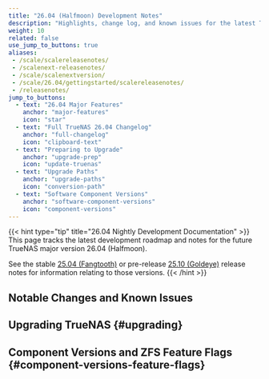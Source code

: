 ```yaml
---
title: "26.04 (Halfmoon) Development Notes"
description: "Highlights, change log, and known issues for the latest TrueNAS nightly development version."
weight: 10
related: false
use_jump_to_buttons: true
aliases:
 - /scale/scalereleasenotes/
 - /scalenext-releasenotes/
 - /scale/scalenextversion/
 - /scale/26.04/gettingstarted/scalereleasenotes/
 - /releasenotes/
jump_to_buttons:
  - text: "26.04 Major Features"
    anchor: "major-features"
    icon: "star"
  - text: "Full TrueNAS 26.04 Changelog"
    anchor: "full-changelog"
    icon: "clipboard-text"
  - text: "Preparing to Upgrade"
    anchor: "upgrade-prep"
    icon: "update-truenas"
  - text: "Upgrade Paths"
    anchor: "upgrade-paths"
    icon: "conversion-path"
  - text: "Software Component Versions"
    anchor: "software-component-versions"
    icon: "component-versions"
---
```


{{< hint type="tip" title="26.04 Nightly Development Documentation" >}}
This page tracks the latest development roadmap and notes for the future TrueNAS major version 26.04 (Halfmoon).

See the stable [25.04 (Fangtooth)](https://www.truenas.com/docs/scale/25.04/gettingstarted/scalereleasenotes/) or pre-release [25.10 (Goldeye)](https://www.truenas.com/docs/scale/25.04/gettingstarted/scalereleasenotes/) release notes for information relating to those versions.
{{< /hint >}}

## Notable Changes and Known Issues

<!-- Hugo-processed content for release notes tab box -->
<div style="display: none;" id="release-tab-content-source">
  <div data-tab-id="26.04-nightly-changes" data-tab-label="26.04 Nightly Changes">

{{< hint type=warning title="Early Release Software" >}}
Early releases are intended for testing and feedback purposes.
Do not use early-release software for critical tasks.
{{< /hint >}}

TrueNAS 26.04 (Halfmoon) is currently in active development.

Check back for more information.

  </div>

  <div data-tab-id="major-features" data-tab-label="26.04 Major Features">

{{< include file="/static/includes/26.04FeatureList.md" >}}

  </div>
<!-- Commenting out changelog until BETA.1
  <div data-tab-id="full-changelog" data-tab-label="Full TrueNAS 26.04 Changelog">
-->
<!-- CSV Changelog Table with Version Support -->
<!--
<div id="csv-changelog-container"></div>
  </div>
-->

</div>

<!-- Linkable Tab Box -->
<div id="release-tabs-container"></div>

<script src="/js/linkable-tabs.js?v=4.8"></script>
<script src="/js/linkable-tabs-init.js"></script>
<script>
document.addEventListener('DOMContentLoaded', function() {
    initializeHugoTabs('release-tab-content-source', 'release-tabs-container', '25.10-BETA.1');
});
</script>

<!-- CSV Changelog Table Script - Load outside tab content to prevent redeclaration -->
<script src="/js/csv-changelog-table.js"></script>
<script src="/js/csv-changelog-init.js"></script>
<script src="/js/csv-changelog-tab-init.js"></script>
<script>
// Initialize changelog table for version
initializeChangelogTableForTabs('26.04');
</script>

## Upgrading TrueNAS {#upgrading}

<!-- Hugo-processed content for upgrade notes tab box -->
<div style="display: none;" id="tab-content-source">
  <div data-tab-id="upgrade-prep" data-tab-label="Preparing to Upgrade">

{{< include file="/static/includes/EarlyReleaseWarning.md" >}}

{{< include file="/static/includes/UpgradeNotesBoilerplate.md" >}}

* {{< include file="/static/includes/RESTAPIDeprecationNotice.md" >}}

  {{< include file="/static/includes/APIDocs.md" >}}

  You can access TrueNAS API documentation in the web interface by clicking <i class="material-icons" aria-hidden="true" title="laptop" style="vertical-align: top;">laptop</i> **My API Keys** on the top right toolbar <i class="material-icons" aria-hidden="true">account_circle</i> user settings dropdown menu to open the **User API Keys** screen.
  Click **API Docs** to view API documentation.
  
  </div>

  <div data-tab-id="containers-virtual-machines" data-tab-label="Containers and Virtual Machines">

### Containers and Virtual Machines

  </div>

  <div data-tab-id="truenas-apps" data-tab-label="TrueNAS Apps">

### TrueNAS Apps

{{< include file="/static/includes/AppsUnversionedAdmonition.md" >}}

{{< include file="/static/includes/apps-market-ad-banner.md" >}}

  </div>

  <div data-tab-id="upgrade-paths" data-tab-label="Upgrade Paths">

### Upgrade Paths (Anticipated)

{{< include file="/static/includes/EarlyReleaseWarning.md" >}}

{{< include file="/static/includes/26.04UpgradeMethods.md" >}}

{{< include file="/static/includes/SCALEUpgradePaths.md" >}}
  </div>  
  <div data-tab-id="migrating-from-tn13" data-tab-label="Migrating from TrueNAS 13.0 or 13.3">

### Migrating from TrueNAS 13.0 or 13.3

{{< include file="/static/includes/MigrateCOREtoSCALEWarning.md" >}}

Depending on the specific system configuration, migrating from a FreeBSD-based TrueNAS version can be a straightforward or complicated process.
See the [Migration articles]({{< ref "/SCALE/GettingStarted/Migrate/" >}}) for cautions and notes about differences between each software and the migration process.

{{< enterprise >}}
{{< include file="/static/includes/EnterpriseMigrationSupport.md" >}}

{{< include file="/static/includes/iXsystemsSupportContact.md" >}}
{{< /enterprise >}}
  </div>  
</div>

<!-- Linkable Tab Box -->
<div id="upgrade-notes-container"></div>

<script src="/js/linkable-tabs.js?v=4.8"></script>
<script src="/js/linkable-tabs-init.js"></script>
<script>
document.addEventListener('DOMContentLoaded', function() {
    initializeHugoTabs('tab-content-source', 'upgrade-notes-container', 'upgrade-prep');
});
</script>

## Component Versions and ZFS Feature Flags {#component-versions-feature-flags}

<!-- Hugo-processed content for component versions tab box -->
<div style="display: none;" id="component-tab-content-source">
  <div data-tab-id="software-component-versions" data-tab-label="Software Component Versions">

### Software Component Versions {#component-versions-tab}

Click the component version number to see release notes for that component.

{{< component-versions "26.04" >}}

\*TrueNAS (25.10 and later) includes the [NVIDIA open GPU kernel module drivers](https://github.com/NVIDIA/open-gpu-kernel-modules).
  These drivers work with Turing and later GPUs.
  Earlier architectures (Pascal, Maxwell, Volta) are not compatible.
  See [NVIDIA GPU Support](#nvidia-gpu-support) for more information.
  </div>

  <div data-tab-id="zfs-feature-flags" data-tab-label="ZFS Feature Flags">

### OpenZFS Feature Flags

TrueNAS integrates many features provided by the upstream [OpenZFS project](https://openzfs.org/wiki/Main_Page).
Any new feature flags introduced since the previous OpenZFS version that was integrated into TrueNAS (OpenZFS 2.3.0) are listed below:

{{< truetable class="tn-blue" >}}
| Feature Flag | GUID | Notes |
|--------------|------|-------|
| n/a | [](https://openzfs.github.io/openzfs-docs/man/master/7/zpool-features.7.html#FLAG) |  |
{{< /truetable >}}

For more details on feature flags, see [OpenZFS Feature Flags](https://openzfs.github.io/openzfs-docs/Basic%20Concepts/Feature%20Flags.html) and [OpenZFS zpool-feature.7](https://openzfs.github.io/openzfs-docs/man/7/zpool-features.7.html).
  </div>  
</div>

<!-- Linkable Tab Box -->
<div id="component-tabs-container"></div>

<script src="/js/linkable-tabs.js?v=4.8"></script>
<script src="/js/linkable-tabs-init.js"></script>
<script src="/js/jump-to-button-fix.js"></script>
<script>
document.addEventListener('DOMContentLoaded', function() {
    initializeHugoTabs('component-tab-content-source', 'component-tabs-container', 'software-component-versions');
});
</script>
